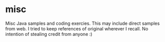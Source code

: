 # misc
Misc Java samples and coding exercies. This may include direct samples from web. I tried to keep references of original wherever I recall. No intention of stealing credit from anyone :)

